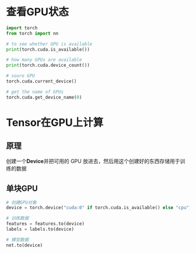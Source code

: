 

# 查看GPU状态

```python
import torch
from torch import nn

# to see whether GPU is available
print(torch.cuda.is_available())

# how many GPUs are available
print(torch.cuda.device_count())

# soure GPU
torch.cuda.current_device()

# get the name of GPUs
torch.cuda.get_device_name(0)
```
# Tensor在GPU上计算

## 原理

创建一个**Device**并把可用的 GPU 放进去，然后用这个创建好的东西存储用于训练的数据 <!--SR:!2023-03-26,13,230-->

## 单块GPU

```python
# 创建GPU对象
device = torch.device("cuda:0" if torch.cuda.is_available() else "cpu")

# 训练数据
features = features.to(device)
labels = labels.to(device)

# 模型数据
net.to(device)
```
